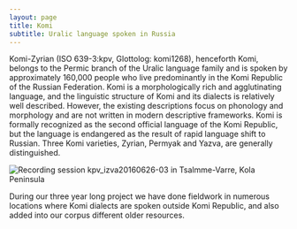 ```yaml
---
layout: page
title: Komi
subtitle: Uralic language spoken in Russia
---
```


Komi-Zyrian (ISO 639-3:kpv, Glottolog: komi1268), henceforth Komi, belongs to the Permic branch of the Uralic language family and is spoken by approximately 160,000 people who live predominantly in the Komi Republic of the Russian Federation. Komi is a morphologically rich and agglutinating language, and the linguistic structure of Komi and its dialects is relatively well described. However, the existing descriptions focus on phonology and morphology and are not written in modern descriptive frameworks. Komi is formally recognized as the second official language of the Komi Republic, but the language is endangered as the result of rapid language shift to Russian. Three Komi varieties, Zyrian, Permyak and Yazva, are generally distinguished.

![Recording session kpv_izva20160626-03 in Tsalmme-Varre, Kola Peninsula](../media/tsalmme_varre.jpg)

During our three year long project we have done fieldwork in numerous locations where Komi dialects are spoken outside Komi Republic, and also added into our corpus different older resources.